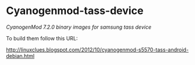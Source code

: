 Cyanogenmod-tass-device
=======================

*CyanogenMod 7.2.0 binary images for samsung tass device*


To build them follow this URL: 

http://linuxclues.blogspot.com/2012/10/cyanogenmod-s5570-tass-android-debian.html
